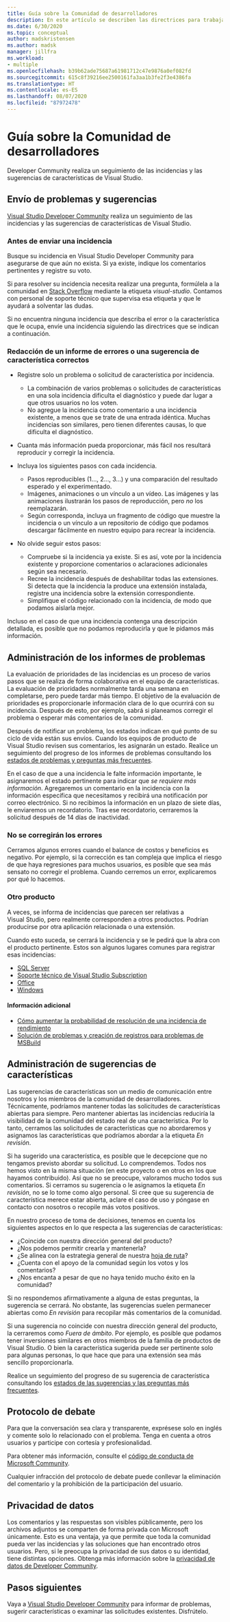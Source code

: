 ```yaml
---
title: Guía sobre la Comunidad de desarrolladores
description: En este artículo se describen las directrices para trabajar con Visual Studio Developer Community.
ms.date: 6/30/2020
ms.topic: conceptual
author: madskristensen
ms.author: madsk
manager: jillfra
ms.workload:
- multiple
ms.openlocfilehash: b39b62ade75687a61981712c47e9876a0ef082fd
ms.sourcegitcommit: 615c8f39216ee2500161fa3aa1b3fe2f3e4386fa
ms.translationtype: HT
ms.contentlocale: es-ES
ms.lasthandoff: 08/07/2020
ms.locfileid: "87972478"
---
```

# <a name="developer-community-guidelines"></a>Guía sobre la Comunidad de desarrolladores

Developer Community realiza un seguimiento de las incidencias y las sugerencias de características de Visual Studio.

## <a name="submitting-problems-and-suggestions"></a>Envío de problemas y sugerencias

[Visual Studio Developer Community](https://developercommunity.visualstudio.com/) realiza un seguimiento de las incidencias y las sugerencias de características de Visual Studio.

### <a name="before-submitting-an-issue"></a>Antes de enviar una incidencia

Busque su incidencia en Visual Studio Developer Community para asegurarse de que aún no exista. Si ya existe, indique los comentarios pertinentes y registre su voto.

Si para resolver su incidencia necesita realizar una pregunta, formúlela a la comunidad en [Stack Overflow](https://stackoverflow.com/questions/tagged/visual-studio?tab=Newest) mediante la etiqueta _visual-studio_. Contamos con personal de soporte técnico que supervisa esa etiqueta y que le ayudará a solventar las dudas.

Si no encuentra ninguna incidencia que describa el error o la característica que le ocupa, envíe una incidencia siguiendo las directrices que se indican a continuación.

### <a name="writing-a-good-bug-report-or-feature-suggestion"></a>Redacción de un informe de errores o una sugerencia de característica correctos

- Registre solo un problema o solicitud de característica por incidencia.

  - La combinación de varios problemas o solicitudes de características en una sola incidencia dificulta el diagnóstico y puede dar lugar a que otros usuarios no los voten.
  - No agregue la incidencia como comentario a una incidencia existente, a menos que se trate de una entrada idéntica. Muchas incidencias son similares, pero tienen diferentes causas, lo que dificulta el diagnóstico.

- Cuanta más información pueda proporcionar, más fácil nos resultará reproducir y corregir la incidencia.
- Incluya los siguientes pasos con cada incidencia.

  - Pasos reproducibles (1..., 2..., 3...) y una comparación del resultado esperado y el experimentado.
  - Imágenes, animaciones o un vínculo a un vídeo. Las imágenes y las animaciones ilustrarán los pasos de reproducción, pero _no_ los reemplazarán.
  - Según corresponda, incluya un fragmento de código que muestre la incidencia o un vínculo a un repositorio de código que podamos descargar fácilmente en nuestro equipo para recrear la incidencia.

- No olvide seguir estos pasos:

  - Compruebe si la incidencia ya existe. Si es así, vote por la incidencia existente y proporcione comentarios o aclaraciones adicionales según sea necesario.
  - Recree la incidencia después de deshabilitar todas las extensiones. Si detecta que la incidencia la produce una extensión instalada, registre una incidencia sobre la extensión correspondiente.
  - Simplifique el código relacionado con la incidencia, de modo que podamos aislarla mejor.

Incluso en el caso de que una incidencia contenga una descripción detallada, es posible que no podamos reproducirla y que le pidamos más información.

## <a name="managing-problem-reports"></a>Administración de los informes de problemas

La evaluación de prioridades de las incidencias es un proceso de varios pasos que se realiza de forma colaborativa en el equipo de características. La evaluación de prioridades normalmente tarda una semana en completarse, pero puede tardar más tiempo. El objetivo de la evaluación de prioridades es proporcionarle información clara de lo que ocurrirá con su incidencia. Después de esto, por ejemplo, sabrá si planeamos corregir el problema o esperar más comentarios de la comunidad.

Después de notificar un problema, los estados indican en qué punto de su ciclo de vida están sus envíos. Cuando los equipos de producto de Visual Studio revisen sus comentarios, les asignarán un estado. Realice un seguimiento del progreso de los informes de problemas consultando los [estados de problemas y preguntas más frecuentes](https://docs.microsoft.com/visualstudio/ide/report-a-problem).

En el caso de que a una incidencia le falte información importante, le asignaremos el estado pertinente para indicar que _se requiere más información_. Agregaremos un comentario en la incidencia con la información específica que necesitamos y recibirá una notificación por correo electrónico. Si no recibimos la información en un plazo de siete días, le enviaremos un recordatorio. Tras ese recordatorio, cerraremos la solicitud después de 14 días de inactividad.

### <a name="wont-fix-bugs"></a>No se corregirán los errores

Cerramos algunos errores cuando el balance de costos y beneficios es negativo. Por ejemplo, si la corrección es tan compleja que implica el riesgo de que haya regresiones para muchos usuarios, es posible que sea más sensato no corregir el problema. Cuando cerremos un error, explicaremos por qué lo hacemos.

### <a name="other-product"></a>Otro producto

A veces, se informa de incidencias que parecen ser relativas a Visual Studio, pero realmente corresponden a otros productos. Podrían producirse por otra aplicación relacionada o una extensión. 

Cuando esto suceda, se cerrará la incidencia y se le pedirá que la abra con el producto pertinente. Estos son algunos lugares comunes para registrar esas incidencias:

* [SQL Server](https://feedback.azure.com/forums/908035-sql-server)
* [Soporte técnico de Visual Studio Subscription](https://feedback.azure.com/forums/908035-sql-server)
* [Office](https://support.office.com/article/how-do-i-give-feedback-on-microsoft-office-2b102d44-b43f-4dd2-9ff4-23cf144cfb11)
* [Windows](https://support.microsoft.com/help/4021566/windows-10-send-feedback-to-microsoft-with-feedback-hub-app)

#### <a name="additional-information"></a>Información adicional

- [Cómo aumentar la probabilidad de resolución de una incidencia de rendimiento](https://docs.microsoft.com/visualstudio/ide/how-to-increase-chances-of-performance-issue-being-fixed)
- [Solución de problemas y creación de registros para problemas de MSBuild](https://docs.microsoft.com/visualstudio/ide/msbuild-logs)

## <a name="managing-feature-suggestions"></a>Administración de sugerencias de características

Las sugerencias de características son un medio de comunicación entre nosotros y los miembros de la comunidad de desarrolladores. Técnicamente, podríamos mantener todas las solicitudes de características abiertas para siempre. Pero mantener abiertas las incidencias reduciría la visibilidad de la comunidad del estado real de una característica. Por lo tanto, cerramos las solicitudes de características que no abordaremos y asignamos las características que podríamos abordar a la etiqueta _En revisión_.

Si ha sugerido una característica, es posible que le decepcione que no tengamos previsto abordar su solicitud. Lo comprendemos. Todos nos hemos visto en la misma situación (en este proyecto o en otros en los que hayamos contribuido). Así que no se preocupe, valoramos mucho todos sus comentarios. Si cerramos su sugerencia o le asignamos la etiqueta _En revisión_, no se lo tome como algo personal. Si cree que su sugerencia de característica merece estar abierta, aclare el caso de uso y póngase en contacto con nosotros o recopile más votos positivos.

En nuestro proceso de toma de decisiones, tenemos en cuenta los siguientes aspectos en lo que respecta a las sugerencias de características:

- ¿Coincide con nuestra dirección general del producto?
- ¿Nos podemos permitir crearla y mantenerla?
- ¿Se alinea con la estrategia general de nuestra [hoja de ruta](https://docs.microsoft.com/visualstudio/productinfo/vs-roadmap)?
- ¿Cuenta con el apoyo de la comunidad según los votos y los comentarios?
- ¿Nos encanta a pesar de que no haya tenido mucho éxito en la comunidad?

Si no respondemos afirmativamente a alguna de estas preguntas, la sugerencia se cerrará. No obstante, las sugerencias suelen permanecer abiertas como _En revisión_ para recopilar más comentarios de la comunidad.

Si una sugerencia no coincide con nuestra dirección general del producto, la cerraremos como *Fuera de ámbito*. Por ejemplo, es posible que podamos tener inversiones similares en otros miembros de la familia de productos de Visual Studio. O bien la característica sugerida puede ser pertinente solo para algunas personas, lo que hace que para una extensión sea más sencillo proporcionarla.

Realice un seguimiento del progreso de su sugerencia de característica consultando los [estados de las sugerencias y las preguntas más frecuentes](https://docs.microsoft.com/visualstudio/ide/report-a-problem).

## <a name="discussion-etiquette"></a>Protocolo de debate

Para que la conversación sea clara y transparente, exprésese solo en inglés y comente solo lo relacionado con el problema. Tenga en cuenta a otros usuarios y participe con cortesía y profesionalidad.

Para obtener más información, consulte el [código de conducta de Microsoft Community](https://answers.microsoft.com/en-us/page/codeofconduct).

Cualquier infracción del protocolo de debate puede conllevar la eliminación del comentario y la prohibición de la participación del usuario.

## <a name="data-privacy"></a>Privacidad de datos

Los comentarios y las respuestas son visibles públicamente, pero los archivos adjuntos se comparten de forma privada con Microsoft únicamente. Esto es una ventaja, ya que permite que toda la comunidad pueda ver las incidencias y las soluciones que han encontrado otros usuarios. Pero, si le preocupa la privacidad de sus datos o su identidad, tiene distintas opciones. Obtenga más información sobre la [privacidad de datos de Developer Community](https://docs.microsoft.com/visualstudio/ide/developer-community-privacy).

## <a name="next-steps"></a>Pasos siguientes

Vaya a [Visual Studio Developer Community](https://developercommunity.visualstudio.com/) para informar de problemas, sugerir características o examinar las solicitudes existentes. Disfrútelo.
